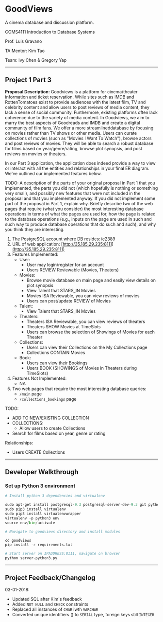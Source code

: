 # GoodViews

A cinema database and discussion platform.

COMS4111 Introduction to Database Systems

Prof. Luis Gravano

TA Mentor: Kim Tao

Team: Ivy Chen & Gregory Yap

---

## Project 1 Part 3

**Proposal Description:** Goodviews is a platform for cinema/theater information and ticket reservation. While sites such as IMDB and RottenTomatoes exist to provide audiences with the latest film, TV and celebrity content and allow users to post reviews of media content, they lack a sense of social community. Furthermore, existing platforms often lack coherence due to the variety of media content. In Goodviews, we aim to marry the best aspects of Goodreads and IMDB and create a digital community of film fans. We offer a more ​streamlined ​database by focusing on movies rather than TV shows or other media. Users can curate ​collections ​of movies (such as "Movies I Want To Watch"), browse actors and post ​reviews ​of movies. They will be able to search a ​robust database ​ for films based on year/genre/rating, browse
plot synopsis, and post reviews on movies or theaters.

In our Part 3 application, the application does indeed provide a way to view or interact with all the entities and relationships in your final ER diagram. We've outlined our implemented features below.

TODO:
A description of the parts of your original proposal in Part 1 that you implemented, the parts you did not (which hopefully is nothing or something very small), and possibly new features that were not included in the proposal and that you implemented anyway. If you did not implement some part of the proposal in Part 1, explain why.
Briefly describe two of the web pages that require (what you consider) the most interesting database operations in terms of what the pages are used for, how the page is related to the database operations (e.g., inputs on the page are used in such and such way to produce database operations that do such and such), and why you think they are interesting.

1. The PostgreSQL account where DB resides: ic2389
2. URL of web application: [http://35.185.29.235:8111](http://35.185.29.235:8111)
3. Features Implemented:
    - User:
        - User may login/register for an account
        - Users REVIEW Reviewable (Movies, Theaters)
    - Movies:
        - Browse movie database on main page and easily view details on plot synopsis
        - View Talent that STARS_IN Movies
        - Movies ISA Reviewable, you can view reviews of movies
        - Users can post/update REVIEW of Movies
    - Talent:
        - View Talent that STARS_IN Movies
    - Theaters:
        - Theaters ISA Reviewable, you can view reviews of theaters
        - Theaters SHOW Movies at TimeSlots
        - Users can browse the selection of Showings of Movies for each Theater
    - Collections:
        - Users can view their Collections on the My Collections page
        - Collections CONTAIN Movies
    - Book:
        - Users can view their Bookings
        - Users BOOK (SHOWINGS of Movies in Theaters during TimeSlots)
4. Features Not Implemented:
    - NA
5. Two web pages that require the most interesting database queries:
    - `/main` page
    - `/collections_bookings` page

TODO:
- ADD TO NEW/EXISTING COLLECTION
- COLLECTIONS:
    - Allow users to create Collections
- Search for films based on year, genre or rating

Relationships:
- Users CREATE Collections

---

## Developer Walkthrough

### Set up Python 3 environment

```py
# Install python 3 dependencies and virtualenv

sudo apt-get install postgresql-9.3 postgresql-server-dev-9.3 git python3-dev python3-pip
sudo pip3 install virtualenv
sudo pip3 install virtualenvwrapper
virtualenv -p python3 env
source env/bin/activate

# Navigate to goodviews directory and install modules

cd goodviews
pip install -r requirements.txt

# Start server on IPADDRESS:8111, navigate on browser
python server-python3.py
```

---

## Project Feedback/Changelog

03-01-2018:

- Updated SQL after Kim's feedback
- Added `NOT NULL` and `CHECK` constraints
- Replaced all instances of `CHAR` iwth `VARCHAR`
- Converted unique identifiers (<id>) to `SERIAL` type, foreign keys still `INTEGER`
